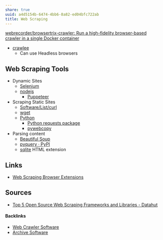 ```yaml
---
share: true
uuid: a4d5154b-6474-4bb6-8a82-ed04bfc722ab
title: Web Scraping
---
```

[webrecorder/browsertrix-crawler: Run a high-fidelity browser-based crawler in a single Docker container](https://github.com/webrecorder/browsertrix-crawler)

* [crawlee](/72ea42f1-4bf5-4db9-a278-79260c06dd0f)
	* Can use Headless browsers
## Web Scraping Tools
* Dynamic Sites
	* [Selenium](/56e3cca8-c586-4d84-8e61-4ceb272580d1)
	* [nodejs](/94377dc4-14fb-44cd-9892-4cf3cff78726)
		* [Puppeteer](/123312b8-2afa-4828-aacc-50ba34f2f86e)
* Scraping Static Sites
	* [Software/List/curl](/Software/List/curl)
	* [wget](/c5006247-3747-4a31-be2f-a5f3b70fcc9a)
	* [Python](/80428ac9-197a-4c70-9230-119cf9079782)
		* [Python requests package](/c538ab15-be66-4a39-b17c-dc719e11de3d)
		* [pywebcopy](/63d04b10-f4ad-4735-92c4-c18f93475977)
* Parsing content
	* [Beautiful Soup](/cc51fb6e-b726-4147-ad17-f3f59cc6b384)
	* [pyquery · PyPI](https://pypi.org/project/pyquery/)
	* [sqlite](/1a1ccc57-1ba3-4ba7-8db9-9eb945b88d85) HTML extension
## Links

* [Web Scraping Browser Extensions](/0140c7c3-1132-4be7-b39b-c64380c08ce1)

## Sources

* [Top 5 Open Source Web Scraping Frameworks and Libraries - Datahut](https://www.blog.datahut.co/post/top-5-open-source-web-scraping-frameworks-and-libraries)

#### Backlinks

* [Web Crawler Software](/9509fb8a-1fd3-4f8a-8f2f-5a8e455e5753)
* [Archive Software](/b8a4c886-7f76-4224-8f96-3aed92189082)